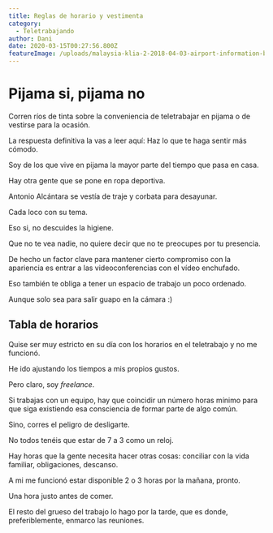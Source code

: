 ```yaml
---
title: Reglas de horario y vestimenta
category:
  - Teletrabajando
author: Dani
date: 2020-03-15T00:27:56.800Z
featureImage: /uploads/malaysia-klia-2-2018-04-03-airport-information-board-near-the-clock-with-hands-that-shows-four_t20_1b3g1Y.jpg
---
```


# Pijama si, pijama no

Corren ríos de tinta sobre la conveniencia de teletrabajar en pijama o de vestirse para la ocasión.

La respuesta definitiva la vas a leer aquí: Haz lo que te haga sentir más cómodo.



Soy de los que vive en pijama la mayor parte del tiempo que pasa en casa.

Hay otra gente que se pone en ropa deportiva.

Antonio Alcántara se vestía de traje y corbata para desayunar.



Cada loco con su tema.

Eso si, no descuides la higiene.

Que no te vea nadie, no quiere decir que no te preocupes por tu presencia.

De hecho un factor clave para mantener cierto compromiso con la apariencia es entrar a las videoconferencias con el vídeo enchufado.

Eso también te obliga a tener un espacio de trabajo un poco ordenado.



Aunque solo sea para salir guapo en la cámara :)



## Tabla de horarios

Quise ser muy estricto en su día con los horarios en el teletrabajo y no me funcionó.

He ido ajustando los tiempos a mis propios gustos.

Pero claro, soy *freelance*.



Si trabajas con un equipo, hay que coincidir un número horas mínimo para que siga existiendo esa consciencia de formar parte de algo común.

Sino, corres el peligro de desligarte.



No todos tenéis que estar de 7 a 3 como un reloj.

Hay horas que la gente necesita hacer otras cosas: conciliar con la vida familiar, obligaciones, descanso.



A mi me funcionó estar disponible 2 o 3 horas por la mañana, pronto. 

Una hora justo antes de comer.

El resto del grueso del trabajo lo hago por la tarde, que es donde, preferiblemente, enmarco las reuniones.







